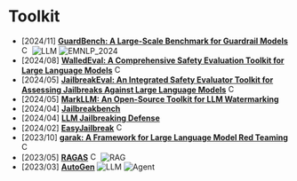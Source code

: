 # Toolkit
- [2024/11] **[GuardBench: A Large-Scale Benchmark for Guardrail Models]( https://aclanthology.org/2024.emnlp-main.1022.pdf)** [<img src="https://github.com/FortAwesome/Font-Awesome/blob/6.x/svgs/brands/github.svg" alt="Code" width="15" height="15">](https://github.com/AmenRa/guardbench) ![LLM](https://img.shields.io/badge/LLM-589cf4) ![EMNLP_2024](https://img.shields.io/badge/EMNLP_2024-f1b800)
- [2024/08] **[WalledEval: A Comprehensive Safety Evaluation Toolkit for Large Language Models](https://arxiv.org/abs/2408.03837)** [<img src="https://github.com/FortAwesome/Font-Awesome/blob/6.x/svgs/brands/github.svg" alt="Code" width="15" height="15">](https://github.com/walledai/walledeval?tab=readme-ov-file#flow-2-judge-benchmarking)
- [2024/05] **[JailbreakEval: An Integrated Safety Evaluator Toolkit for Assessing Jailbreaks Against Large Language Models](https://arxiv.org/abs/2406.09321)** [<img src="https://github.com/FortAwesome/Font-Awesome/blob/6.x/svgs/brands/github.svg" alt="Code" width="15" height="15">](https://github.com/ThuCCSLab/JailbreakEval)
- [2024/05] **[MarkLLM: An Open-Source Toolkit for LLM Watermarking](https://arxiv.org/abs/2405.10051)**
- [2024/04] **[Jailbreakbench](https://github.com/JailbreakBench/jailbreakbench)**
- [2024/04] **[LLM Jailbreaking Defense](https://github.com/YihanWang617/llm-jailbreaking-defense?tab=readme-ov-file)**
- [2024/02] **[EasyJailbreak](https://luozisheng.com/)** [<img src="https://github.com/FortAwesome/Font-Awesome/blob/6.x/svgs/brands/github.svg" alt="Code" width="15" height="15">](https://github.com/EasyJailbreak/EasyJailbreak)
- [2023/10] **[garak: A Framework for Large Language Model Red Teaming](https://arxiv.org/abs/2406.11036)** [<img src="https://github.com/FortAwesome/Font-Awesome/blob/6.x/svgs/brands/github.svg" alt="Code" width="15" height="15">](https://github.com/leondz/garak)
- [2023/05] **[RAGAS](https://docs.ragas.io/en/stable/)** [<img src="https://github.com/FortAwesome/Font-Awesome/blob/6.x/svgs/brands/github.svg" alt="Code" width="15" height="15">](https://github.com/explodinggradients/ragas) ![RAG](https://img.shields.io/badge/RAG-87b800)
- [2023/03] **[AutoGen](https://github.com/microsoft/autogen)** ![LLM](https://img.shields.io/badge/LLM-589cf4) ![Agent](https://img.shields.io/badge/Agent-87b800)
